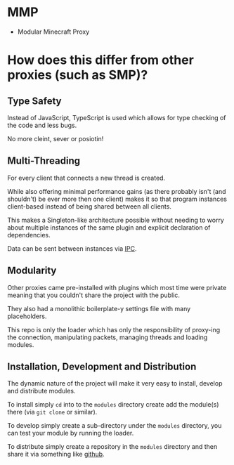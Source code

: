 # MMP

- Modular Minecraft Proxy

# How does this differ from other proxies (such as SMP)?

## Type Safety

Instead of JavaScript, TypeScript is used which allows for type checking of the code and less bugs.

No more cleint, sever or posiotin!

## Multi-Threading

For every client that connects a new thread is created.

While also offering minimal performance gains (as there probably isn't (and shouldn't) be ever more then one client) makes it so that program instances client-based instead of being shared between all clients.

This makes a Singleton-like architecture possible without needing to worry about multiple instances of the same plugin and explicit declaration of dependencies.

Data can be sent between instances via [IPC](https://en.wikipedia.org/wiki/Inter-process_communication).

## Modularity

Other proxies came pre-installed with plugins which most time were private meaning that you couldn't share the project with the public.

They also had a monolithic boilerplate-y settings file with many placeholders.

This repo is only the loader which has only the responsibility of proxy-ing the connection, manipulating packets, managing threads and loading modules.

## Installation, Development and Distribution

The dynamic nature of the project will make it very easy to install, develop and distribute modules.

To install simply `cd` into to the `modules` directory create add the module(s) there (via `git clone` or similar).

To develop simply create a sub-directory under the `modules` directory, you can test your module by running the loader.

To distribute simply create a repository in the `modules` directory and then share it via something like [github](https://github.com/).
